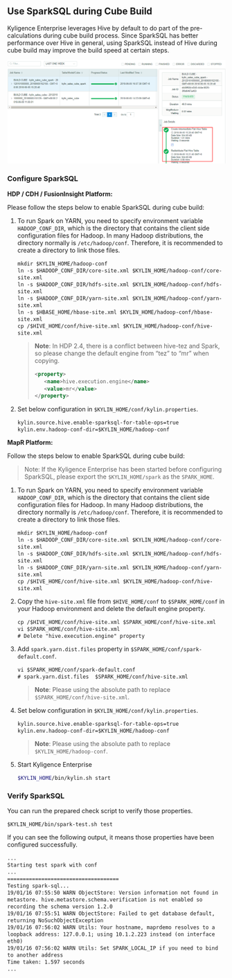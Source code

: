 ## Use SparkSQL during Cube Build

Kyligence Enterprise leverages Hive by default to do part of the pre-calculations during cube build process. Since SparkSQL has better performance over Hive in general, using SparkSQL instead of Hive during cube build may improve the build speed at certain steps.

![sparksql_build_step](../images/sparksql_flat_table.en.png)

### Configure SparkSQL

**HDP / CDH / FusionInsight Platform:**

Please follow the steps below to enable SparkSQL during cube build:

1. To run Spark on YARN, you need to specify environment variable `HADOOP_CONF_DIR`, which is the directory that contains the client side configuration files for Hadoop. In many Hadoop distributions, the directory normally is `/etc/hadoop/conf`. Therefore, it is recommended to create a directory to link those files. 

   ```shell
   mkdir $KYLIN_HOME/hadoop-conf
   ln -s $HADOOP_CONF_DIR/core-site.xml $KYLIN_HOME/hadoop-conf/core-site.xml
   ln -s $HADOOP_CONF_DIR/hdfs-site.xml $KYLIN_HOME/hadoop-conf/hdfs-site.xml
   ln -s $HADOOP_CONF_DIR/yarn-site.xml $KYLIN_HOME/hadoop-conf/yarn-site.xml
   ln -s $HBASE_HOME/hbase-site.xml $KYLIN_HOME/hadoop-conf/hbase-site.xml
   cp /$HIVE_HOME/conf/hive-site.xml $KYLIN_HOME/hadoop-conf/hive-site.xml
   ```

   > **Note**: In HDP 2.4, there is a conflict between hive-tez and Spark, so please change the default engine from “tez” to “mr” when copying.
   >
   > ```xml
   > <property>
   > 	<name>hive.execution.engine</name>
   > 	<value>mr</value>
   > </property>
   > ```

2. Set below configuration in `$KYLIN_HOME/conf/kylin.properties`.

   ```properties
   kylin.source.hive.enable-sparksql-for-table-ops=true
   kylin.env.hadoop-conf-dir=$KYLIN_HOME/hadoop-conf
   ```

**MapR Platform:**

Follow the steps below to enable SparkSQL during cube build:

> Note: If the Kyligence Enterprise has been started before configuring SparkSQL, please export the `$KYLIN_HOME/spark` as the `SPARK_HOME`.

1. To run Spark on YARN, you need to specify environment variable `HADOOP_CONF_DIR`, which is the directory that contains the client side configuration files for Hadoop. In many Hadoop distributions, the directory normally is `/etc/hadoop/conf`. Therefore, it is recommended to create a directory to link those files. 

   ```shell
   mkdir $KYLIN_HOME/hadoop-conf
   ln -s $HADOOP_CONF_DIR/core-site.xml $KYLIN_HOME/hadoop-conf/core-site.xml
   ln -s $HADOOP_CONF_DIR/hdfs-site.xml $KYLIN_HOME/hadoop-conf/hdfs-site.xml
   ln -s $HADOOP_CONF_DIR/yarn-site.xml $KYLIN_HOME/hadoop-conf/yarn-site.xml
   cp /$HIVE_HOME/conf/hive-site.xml $KYLIN_HOME/hadoop-conf/hive-site.xml
   ```

2. Copy the `hive-site.xml` file from `$HIVE_HOME/conf` to `$SPARK_HOME/conf` in your Hadoop environment and delete the default engine property.

   ```shell
   cp /$HIVE_HOME/conf/hive-site.xml $SPARK_HOME/conf/hive-site.xml
   vi $SPARK_HOME/conf/hive-site.xml
   # Delete "hive.execution.engine" property
   ```

3. Add `spark.yarn.dist.files` property in `$SPARK_HOME/conf/spark-default.conf`. 

   ```shell
   vi $SPARK_HOME/conf/spark-default.conf
   # spark.yarn.dist.files  $SPARK_HOME/conf/hive-site.xml
   ```

   > **Note**: Please using the absolute path to replace `$SPARK_HOME/conf/hive-site.xml`.

4. Set below configuration in `$KYLIN_HOME/conf/kylin.properties`.

   ```properties
   kylin.source.hive.enable-sparksql-for-table-ops=true
   kylin.env.hadoop-conf-dir=$KYLIN_HOME/hadoop-conf
   ```

   > **Note**: Please using the absolute path to replace `$KYLIN_HOME/hadoop-conf`.

5. Start Kyligence Enterprise

   ```sh
   $KYLIN_HOME/bin/kylin.sh start
   ```

### Verify SparkSQL

You can run the prepared check script to verify those properties.

```shell
$KYLIN_HOME/bin/spark-test.sh test
```

If you can see the following output, it means those properties have been configured successfully.

```shell
...
Starting test spark with conf
...
====================================
Testing spark-sql...
19/01/16 07:55:50 WARN ObjectStore: Version information not found in metastore. hive.metastore.schema.verification is not enabled so recording the schema version 1.2.0
19/01/16 07:55:51 WARN ObjectStore: Failed to get database default, returning NoSuchObjectException
19/01/16 07:56:02 WARN Utils: Your hostname, maprdemo resolves to a loopback address: 127.0.0.1; using 10.1.2.223 instead (on interface eth0)
19/01/16 07:56:02 WARN Utils: Set SPARK_LOCAL_IP if you need to bind to another address
Time taken: 1.597 seconds
...
```